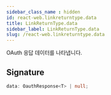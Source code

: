```yaml
---
sidebar_class_name : hidden
id: react-web.linkreturntype.data
title: LinkReturnType.data
sidebar_label: LinkReturnType.data
slug: /react-web.linkreturntype.data
---
```






OAuth 응답 데이터를 나타냅니다.

## Signature

```typescript
data: OauthResponse<T> | null;
```
